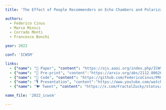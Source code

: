 ```yaml
---
title: 'The Effect of People Recommenders on Echo Chambers and Polarization'

authors:
  - Federico Cinus
  - Marco Minici
  - Corrado Monti
  - Francesco Bonchi

year: 2022

conf: 'ICWSM'

links:
  - {"name": "📜 Paper", "content": "https://ojs.aaai.org/index.php/ICWSM/article/view/19275"}
  - {"name": "📄 Pre-print", "content":"https://arxiv.org/abs/2112.00626"}
  - {"name": "🐙 Code", "content": "https://github.com/FedericoCinus/PROD-ICWSM2022"}
  - {"name": "🎙️ Presentation", "content":"https://www.youtube.com/watch?v=IXNjtMONyvo"}
  - {"name": "🐦 Tweet", "content": "https://x.com/FractalZucky/status/1466361319062446081"}

name_file: '2022_icwsm'

---
```

